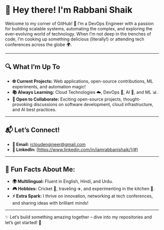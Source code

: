 # 👋 Hey there! I'm Rabbani Shaik  
Welcome to my corner of GitHub! 🚀 I’m a DevOps Engineer with a passion for building scalable systems, automating the complex, and exploring the ever-evolving world of technology. When I’m not deep in the trenches of code, I’m cooking up something delicious (literally!) or attending tech conferences across the globe 🌍. 

---

## 🔍 What I’m Up To  
- **🌐 Current Projects:** Web applications, open-source contributions, ML experiments, and automation magic!  
- **📚 Always Learning:** Cloud Technologies ☁️, DevOps 🔄, AI 🤖, and ML 📊.  
- **🤝 Open to Collaborate:** Exciting open-source projects, thought-provoking discussions on software development, cloud infrastructure, and AI best practices.  

---

## 📬 Let’s Connect!  
- **📧 Email:** [rcloudengineer@gmail.com](mailto:rcloudengineer@gmail.com)  
- **🔗 LinkedIn:** [https://www.linkedin.com/in/iamrabbanishaik/](#)  

---

## 🎉 Fun Facts About Me:  
- **🌍 Multilingual:** Fluent in English, Hindi, and Urdu.  
- **🎮 Hobbies:** Cricket 🏏, traveling ✈️, and experimenting in the kitchen 🍳.  
- **⚡ Extra Spark:** I thrive on innovation, networking at tech conferences, and sharing ideas with brilliant minds!  

---

✨ Let’s build something amazing together – dive into my repositories and let’s get started! 🚀

